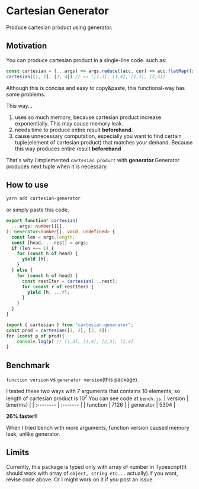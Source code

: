 # Cartesian Generator
Produce cartesian product using generator.
## Motivation
You can produce cartesian product in a single-line code. such as:

```javascript
const cartesian = (...args) => args.reduce((acc, cur) => acc.flatMap((x) => cur.map((y) => x.concat([y]))), [[],]);
cartesian([1, 2], [3, 4]) // => [[1,3], [1,4], [2,3], [2,4]]
```

Although this is concise and easy to copy&paste, this functional-way has some problems. 

This way...
   1. uses so much memory, because cartesian product increase exponentially. This may cause memory leak.
   2. needs time to produce entire result __beforehand__.
   3. cause unnecessary computation, especially you want to find certain tuple(element of cartesian product) that matches your demand. Because this way produces entire result __beforehand__

That's why I implemented `cartesian product` with __generator__.Generator produces next tuple when it is necessary.

## How to use
```sh
yarn add cartesian-generator
```

or simply paste this code.
```typescript 
export function* cartesian(
  ...args: number[][]
): Generator<number[], void, undefined> {
  const len = args.length;
  const [head, ...rest] = args;
  if (len === 1) {
    for (const h of head) {
      yield [h];
    }
  } else {
    for (const h of head) {
      const restIter = cartesian(...rest);
      for (const r of restIter) {
        yield [h, ...r];
      }
    }
  }
}

```

```javascript
import { cartesian } from "cartesian-generator";
const prod = cartesian([1, 2], [3, 4]);
for (const p of prod){
    console.log(p) // [1,3], [1,4], [2,3], [2,4]
}
```

## Benchmark
`function version` vs `generator version`(this package).

I tested these two ways with 7 arguments that contains 10 elements, so length of cartesian product is $10^7$.You can see code at `bench.js`.
| version   | time(ms) |
| :-------- | :------- |
| function  | 7126     |
| generator | 5304     |

__26% faster!!__

When I tried bench with more arguments, function version caused memory leak, unlike generator.

## Limits
Currently, this package is typed only with array of number in Typescript(It should work with array of `object, string etc...` actually).If you want, revise code above. Or I might work on it if you post an issue.